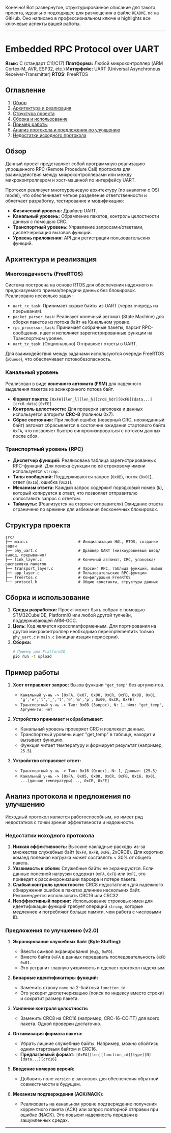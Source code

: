 Конечно! Вот развернутое, структурированное описание для такого проекта, идеально подходящее для размещения в файле `README.md` на GitHub. Оно написано в профессиональном ключе и highlights все ключевые аспекты вашей работы.

---

# Embedded RPC Protocol over UART

**Язык:** C (стандарт C11/C17)
**Платформа:** Любой микроконтроллер (ARM Cortex-M, AVR, ESP32, etc.)
**Интерфейс:** UART (Universal Asynchronous Receiver-Transmitter)
**RTOS:** FreeRTOS

## Оглавление

1.  [Обзор](#обзор)
2.  [Архитектура и реализация](#архитектура-и-реализация)
3.  [Структура проекта](#структура-проекта)
4.  [Сборка и использование](#сборка-и-использование)
5.  [Пример работы](#пример-работы)
6.  [Анализ протокола и предложения по улучшению](#анализ-протокола-и-предложения-по-улучшению)
7.  [Недостатки исходного протокола](#недостатки-исходного-протокола)

## Обзор

Данный проект представляет собой программную реализацию упрощенного RPC (Remote Procedure Call) протокола для взаимодействия между микроконтроллерами или между микроконтроллером и хост-машиной по интерфейсу UART.

Протокол реализует многоуровневую архитектуру (по аналогии с OSI model), что обеспечивает четкое разделение ответственности и облегчает разработку, тестирование и модификацию:
*   **Физический уровень:** Драйвер UART.
*   **Канальный уровень:** Обрамление пакетов, контроль целостности данных с помощью CRC.
*   **Транспортный уровень:** Управление запросами/ответами, диспетчеризация вызовов функций.
*   **Уровень приложения:** API для регистрации пользовательских функций.

## Архитектура и реализация

### Многозадачность (FreeRTOS)
Система построена на основе RTOS для обеспечения надежного и предсказуемого приема/передачи данных без блокировок. Реализовано несколько задач:
*   `uart_rx_task`: Принимает сырые байты из UART (через очередь из прерывания).
*   `packet_parser_task`: Реализует конечный автомат (State Machine) для сборки пакетов из потока байт на Канальном уровне.
*   `rpc_processor_task`: Принимает собранные пакеты, парсит RPC-сообщения, ищет и исполняет зарегистрированные функции на Транспортном уровне.
*   `uart_tx_task`: (Опционально) Отправляет ответы в UART.

Для взаимодействия между задачами используются очереди FreeRTOS (`xQueue`), что обеспечивает потокобезопасность.

### Канальный уровень
Реализован в виде **конечного автомата (FSM)** для надежного выделения пакетов из асинхронного потока байт.
*   **Формат пакета:** `[0xFA][len_l][len_h][crc8_hdr][0xFB][data...][crc8_data][0xFE]`
*   **Контроль целостности:** Для проверки заголовка и данных используется алгоритм **CRC-8** (полином 0x7).
*   **Сброс состояния:** При любой ошибке (неверный CRC, неожиданный байт) автомат сбрасывается в состояние ожидания стартового байта `0xFA`, что позволяет быстро синхронизироваться с потоком данных после сбоя.

### Транспортный уровень (RPC)
*   **Диспетчер функций:** Реализована таблица зарегистрированных RPC-функций. Для поиска функции по её строковому имени используется `strcmp`.
*   **Типы сообщений:** Поддерживаются запрос (`0x0B`), поток (`0x0C`), ответ (`0x16`), ошибка (`0x21`).
*   **Механизм ответа:** Каждый запрос содержит порядковый номер (`N`), который копируется в ответ, что позволяет отправителю сопоставить запрос с ответом.
*   **Таймауты:** (Реализуется на стороне отправителя) Ожидание ответа ограничено по времени для избежания бесконечных блокировок.

## Структура проекта

```
src/
├── main.c                      # Инициализация HAL, RTOS, создание задач
├── phy_uart.c                  # Драйвер UART (низкоуровневый ввод/вывод, прерывания)
├── link_layer.c                # Конечный автомат, CRC, упаковка/распаковка пакетов
├── transport_layer.c           # Парсинг RPC, таблица функций, вызов
├── app_layer.c                 # Пользовательские RPC-функции
├── freertos.c                  # Конфигурация FreeRTOS
└── protocol.h                  # Общие константы, структуры данных
```

## Сборка и использование

1.  **Среды разработки:** Проект может быть собран с помощью STM32CubeIDE, PlatformIO или любой другой тулчейн, поддерживающей ARM-GCC.
2.  **Цель:** Код является кроссплатформенным. Для портирования на другой микроконтроллер необходимо переimplementить только `phy_uart.c` и `main.c` (инициализация периферии).
3.  **Сборка:**
    ```bash
    # Пример для PlatformIO
    pio run -t upload
    ```

## Пример работы

1.  **Хост отправляет запрос:** Вызов функции `"get_temp"` без аргументов.
    *   `Канальный у-нь -> [0xFA, 0x07, 0x00, 0xCR, 0xFB, 0x0B, 0x01, 'g','e','t','_','t','e','m','p', 0x00, 0xCR, 0xFE]`
    *   `Транспортный у-нь -> Тип: 0x0B (Запрос), N: 1, Имя: "get_temp", Аргументы: нет`

2.  **Устройство принимает и обрабатывает:**
    *   Канальный уровень проверяет CRC и извлекает данные.
    *   Транспортный уровень ищет "get_temp" в таблице, находит и вызывает функцию.
    *   Функция читает температуру и формирует результат (например, `25.5`).

3.  **Устройство отправляет ответ:**
    *   `Транспортный у-нь -> Тип: 0x16 (Ответ), N: 1, Данные: {25.5}`
    *   `Канальный у-нь -> [0xFA, 0x05, 0x00, 0xCR, 0xFB, 0x16, 0x01, ...(данные температуры)..., 0xCR, 0xFE]`

## Анализ протокола и предложения по улучшению

Исходный протокол является работоспособным, но имеет ряд недостатков с точки зрения эффективности и надежности.

### Недостатки исходного протокола

1.  **Низкая эффективность:** Высокие накладные расходы из-за множества служебных байт (`0xFA`, `0xFB`, `0xFE`, 2xCRC8). Для коротких команд полезная нагрузка может составлять < 30% от общего пакета.
2.  **Уязвимость к сбоям:** Служебные байты не экранируются. Если данные полезной нагрузки содержат `0xFA`, `0xFB` или `0xFE`, это приведет к рассинхронизации парсера и потере пакета.
3.  **Слабый контроль целостности:** CRC8 недостаточен для надежного обнаружения ошибок в пакетах длиннее нескольких байт. Рекомендуется использовать CRC16 или CRC32.
4.  **Неэффективный парсинг:** Использование строковых имен для идентификации функций требует операций `strcmp`, которые медленнее и потребляют больше памяти, чем работа с числовыми ID.

### Предложения по улучшению (v2.0)

1.  **Экранирование служебных байт (Byte Stuffing):**
    *   Ввести символ экранирования (e.g., `0xFD`).
    *   Вместо байта `0xFA` в данных передавать последовательность `0xFD 0x01`.
    *   Это устранит главную уязвимость и сделает протокол надежным.

2.  **Бинарные идентификаторы функций:**
    *   Заменить строку `name` на 2-байтный `function_id`.
    *   Это ускорит диспетчеризацию (поиск по индексу вместо строки) и сократит размер пакета.

3.  **Усиление контроля целостности:**
    *   Заменить CRC8 на CRC16 (например, CRC-16-CCITT) для всего пакета. Одной проверки достаточно.

4.  **Оптимизация формата пакета:**
    *   Убрать лишние служебные байты. Например, можно обойтись одним стартовым байтом и CRC16.
    *   **Предлагаемый формат:** `[0xFA][len][function_id][type][N][data...][crc16]`

5.  **Введение номеров версий:**
    *   Добавить поле `version` в заголовок для обеспечения обратной совместимости в будущем.

6.  **Механизм подтверждения (ACK/NACK):**
    *   Реализовать на канальном уровне подтверждение получения корректного пакета (ACK) или запрос повторной отправки при ошибке (NACK). Это повысит надежность передачи в зашумленных средах.

---
